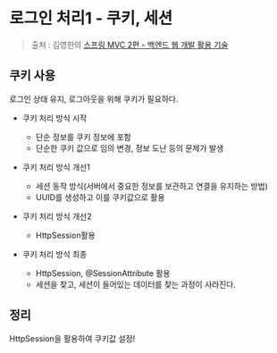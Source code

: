 로그인 처리1 - 쿠키, 세션
==
> 출처 : 김영한의 [스프링 MVC 2편 - 백엔드 웹 개발 활용 기술](https://www.inflearn.com/course/%EC%8A%A4%ED%94%84%EB%A7%81-mvc-2/dashboard)

쿠키 사용
--
로그인 상태 유지, 로그아웃을 위해 쿠키가 필요하다.
- 쿠키 처리 방식 시작
    - 단순 정보를 쿠키 정보에 포함
    - 단순한 쿠키 값으로 임의 변경, 정보 도난 등의 문제가 발생

- 쿠키 처리 방식 개선1
    - 세션 동작 방식(서버에서 중요한 정보를 보관하고 연결을 유지하는 방법)
    - UUID를 생성하고 이를 쿠키값으로 활용

- 쿠키 처리 방식 개선2
    - HttpSession활용
- 쿠키 처리 방식 최종
    - HttpSession, @SessionAttribute 활용
    - 세션을 찾고, 세션이 들어있는 데이터를 찾는 과정이 사라진다.

정리
--
HttpSession을 활용하여 쿠키값 설정!
